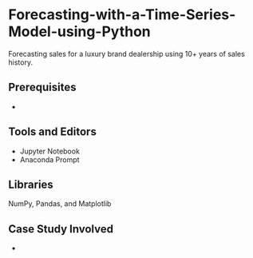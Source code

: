 # Forecasting-with-a-Time-Series-Model-using-Python
Forecasting sales for a luxury brand dealership using 10+ years of sales history.

## Prerequisites 
*


## Tools and Editors
* Jupyter Notebook
* Anaconda Prompt

## Libraries
NumPy, Pandas, and Matplotlib

## Case Study Involved
*  
